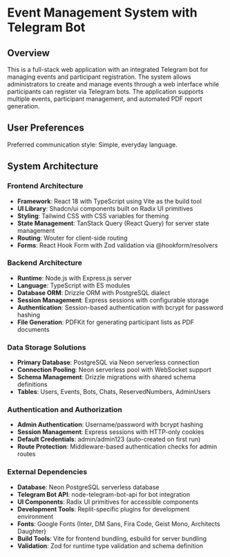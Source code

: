 # Event Management System with Telegram Bot

## Overview

This is a full-stack web application with an integrated Telegram bot for managing events and participant registration. The system allows administrators to create and manage events through a web interface while participants can register via Telegram bots. The application supports multiple events, participant management, and automated PDF report generation.

## User Preferences

Preferred communication style: Simple, everyday language.

## System Architecture

### Frontend Architecture
- **Framework**: React 18 with TypeScript using Vite as the build tool
- **UI Library**: Shadcn/ui components built on Radix UI primitives
- **Styling**: Tailwind CSS with CSS variables for theming
- **State Management**: TanStack Query (React Query) for server state management
- **Routing**: Wouter for client-side routing
- **Forms**: React Hook Form with Zod validation via @hookform/resolvers

### Backend Architecture
- **Runtime**: Node.js with Express.js server
- **Language**: TypeScript with ES modules
- **Database ORM**: Drizzle ORM with PostgreSQL dialect
- **Session Management**: Express sessions with configurable storage
- **Authentication**: Session-based authentication with bcrypt for password hashing
- **File Generation**: PDFKit for generating participant lists as PDF documents

### Data Storage Solutions
- **Primary Database**: PostgreSQL via Neon serverless connection
- **Connection Pooling**: Neon serverless pool with WebSocket support
- **Schema Management**: Drizzle migrations with shared schema definitions
- **Tables**: Users, Events, Bots, Chats, ReservedNumbers, AdminUsers

### Authentication and Authorization
- **Admin Authentication**: Username/password with bcrypt hashing
- **Session Management**: Express sessions with HTTP-only cookies
- **Default Credentials**: admin/admin123 (auto-created on first run)
- **Route Protection**: Middleware-based authentication checks for admin routes

### External Dependencies

- **Database**: Neon PostgreSQL serverless database
- **Telegram Bot API**: node-telegram-bot-api for bot integration
- **UI Components**: Radix UI primitives for accessible components
- **Development Tools**: Replit-specific plugins for development environment
- **Fonts**: Google Fonts (Inter, DM Sans, Fira Code, Geist Mono, Architects Daughter)
- **Build Tools**: Vite for frontend bundling, esbuild for server bundling
- **Validation**: Zod for runtime type validation and schema definition